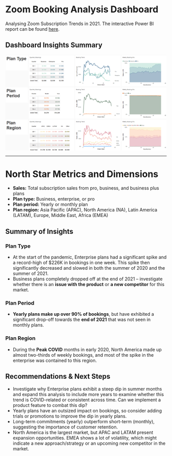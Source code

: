 # Zoom Booking Analysis Dashboard

Analysing Zoom Subscription Trends in 2021. The interactive Power BI report can be found [here](https://app.powerbi.com/view?r=eyJrIjoiNzE0NmQ3NzQtOWI4MC00NDgxLTk0YjEtYmQ1M2QxMDA5NmRhIiwidCI6Ijc1ZGNjYmU1LWRjMTUtNDEwNS1iM2JiLTljZDBlN2E3YTY5MiJ9&pageName=8ac1c0737d69a0932cea). 

## Dashboard Insights Summary


![Dashboard](Visuals/Dashboard.png)

---

# North Star Metrics and Dimensions

- **Sales:** Total subscription sales from pro, business, and business plus plans  
- **Plan type:** Business, enterprise, or pro  
- **Plan period:** Yearly or monthly plan  
- **Plan region:** Asia Pacific (APAC), North America (NA), Latin America (LATAM), Europe, Middle East, Africa (EMEA)  

## Summary of Insights

### Plan Type
- At the start of the pandemic, Enterprise plans had a significant spike and a record-high of $226K in bookings in one week. This spike then significantly decreased and slowed in both the summer of 2020 and the summer of 2021.  
- Business plans completely dropped off at the end of 2021 – investigate whether there is an **issue with the product** or **a new competitor** for this market.  

### Plan Period
- **Yearly plans make up over 90% of bookings**, but have exhibited a significant drop-off towards the **end of 2021** that was not seen in monthly plans.  

### Plan Region
- During the **Peak COVID** months in early 2020, North America made up almost two-thirds of weekly bookings, and most of the spike in the enterprise was contained to this region.  

## Recommendations & Next Steps
- Investigate why Enterprise plans exhibit a steep dip in summer months and expand this analysis to include more years to examine whether this trend is COVID-related or consistent across time. Can we implement a product feature to combat this dip?  
- Yearly plans have an outsized impact on bookings, so consider adding trials or promotions to improve the dip in yearly plans.
- Long-term commitments (yearly) outperform short-term (monthly), suggesting the importance of customer retention.
- North America is the largest market, but APAC and LATAM present expansion opportunities. EMEA shows a lot of volatility, which might indicate a new approach/strategy or an upcoming new competitor in the market.
